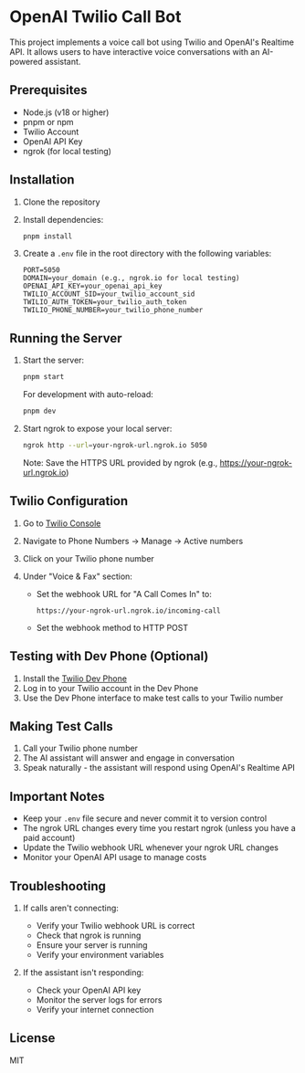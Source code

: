 # OpenAI Twilio Call Bot

This project implements a voice call bot using Twilio and OpenAI's Realtime API. It allows users to have interactive voice conversations with an AI-powered assistant.

## Prerequisites

- Node.js (v18 or higher)
- pnpm or npm
- Twilio Account
- OpenAI API Key
- ngrok (for local testing)

## Installation

1. Clone the repository
2. Install dependencies:

   ```bash
   pnpm install
   ```

3. Create a `.env` file in the root directory with the following variables:

   ```
   PORT=5050
   DOMAIN=your_domain (e.g., ngrok.io for local testing)
   OPENAI_API_KEY=your_openai_api_key
   TWILIO_ACCOUNT_SID=your_twilio_account_sid
   TWILIO_AUTH_TOKEN=your_twilio_auth_token
   TWILIO_PHONE_NUMBER=your_twilio_phone_number
   ```

## Running the Server

1. Start the server:

   ```bash
   pnpm start
   ```

   For development with auto-reload:

   ```bash
   pnpm dev
   ```

2. Start ngrok to expose your local server:

   ```bash
   ngrok http --url=your-ngrok-url.ngrok.io 5050
   ```

   Note: Save the HTTPS URL provided by ngrok (e.g., https://your-ngrok-url.ngrok.io)

## Twilio Configuration

1. Go to [Twilio Console](https://console.twilio.com)
2. Navigate to Phone Numbers → Manage → Active numbers
3. Click on your Twilio phone number
4. Under "Voice & Fax" section:

   - Set the webhook URL for "A Call Comes In" to:

     ```
     https://your-ngrok-url.ngrok.io/incoming-call
     ```

   - Set the webhook method to HTTP POST

## Testing with Dev Phone (Optional)

1. Install the [Twilio Dev Phone](https://www.twilio.com/docs/labs/dev-phone)
2. Log in to your Twilio account in the Dev Phone
3. Use the Dev Phone interface to make test calls to your Twilio number

## Making Test Calls

1. Call your Twilio phone number
2. The AI assistant will answer and engage in conversation
3. Speak naturally - the assistant will respond using OpenAI's Realtime API

## Important Notes

- Keep your `.env` file secure and never commit it to version control
- The ngrok URL changes every time you restart ngrok (unless you have a paid account)
- Update the Twilio webhook URL whenever your ngrok URL changes
- Monitor your OpenAI API usage to manage costs

## Troubleshooting

1. If calls aren't connecting:

   - Verify your Twilio webhook URL is correct
   - Check that ngrok is running
   - Ensure your server is running
   - Verify your environment variables

2. If the assistant isn't responding:
   - Check your OpenAI API key
   - Monitor the server logs for errors
   - Verify your internet connection

## License

MIT
